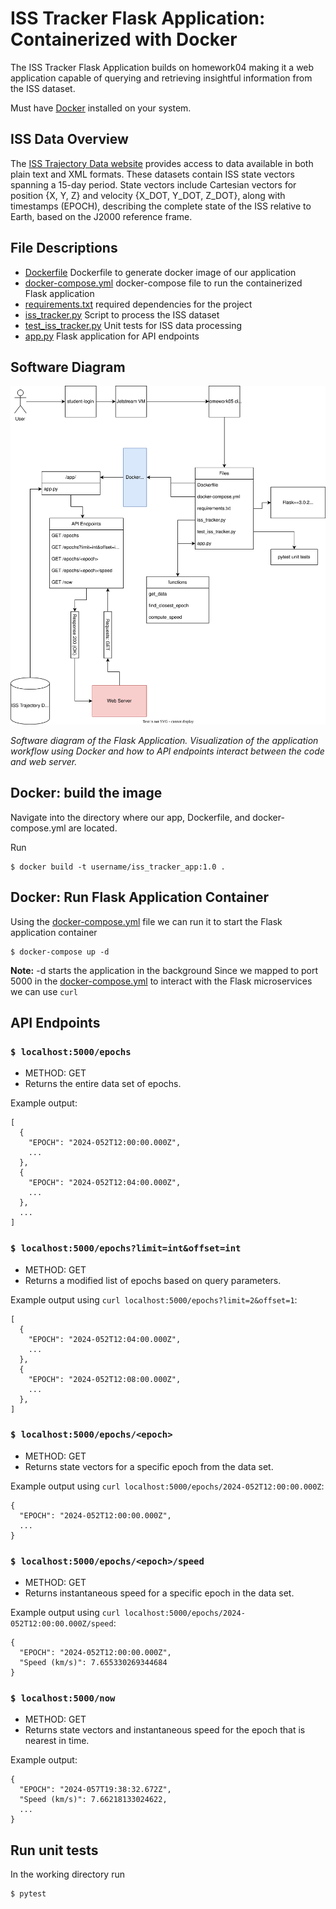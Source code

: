 # ISS Tracker Flask Application: Containerized with Docker
The ISS Tracker Flask Application builds on homework04 making it a web application capable of querying and retrieving insightful information from the ISS dataset.

Must have [Docker](https://docs.docker.com/get-docker/) installed on your system.

## ISS Data Overview
The [ISS Trajectory Data website](https://spotthestation.nasa.gov/trajectory_data.cfm) provides access to data available in both plain text and XML formats. These datasets contain ISS state vectors spanning a 15-day period. State vectors include Cartesian vectors for position {X, Y, Z} and velocity {X_DOT, Y_DOT, Z_DOT}, along with timestamps (EPOCH), describing the complete state of the ISS relative to Earth, based on the J2000 reference frame.

## File Descriptions
- [Dockerfile](Dockerfile) Dockerfile to generate docker image of our application
- [docker-compose.yml](docker-compose.yml) docker-compose file to run the containerized Flask application
- [requirements.txt](requirements.txt) required dependencies for the project
- [iss_tracker.py](iss_tracker.py) Script to process the ISS dataset
- [test_iss_tracker.py](test_iss_tracker.py) Unit tests for ISS data processing
- [app.py](app.py) Flask application for API endpoints

## Software Diagram
![image](hw5_software_diagram.svg)

*Software diagram of the Flask Application. Visualization of the application workflow using Docker and how to API endpoints interact between the code and web server.*

## Docker: build the image
Navigate into the directory where our app, Dockerfile, and docker-compose.yml are located.

Run 
~~~
$ docker build -t username/iss_tracker_app:1.0 .
~~~

## Docker: Run Flask Application Container
Using the [docker-compose.yml](docker-compose.yml) file we can run it to start the Flask application container
~~~
$ docker-compose up -d
~~~
**Note:** -d starts the application in the background
Since we mapped to port 5000 in the [docker-compose.yml](docker-compose.yml) to interact with the Flask microservices we can use `curl`
## API Endpoints

### `$ localhost:5000/epochs`
- METHOD: GET
- Returns the entire data set of epochs.

Example output:
~~~
[
  {
    "EPOCH": "2024-052T12:00:00.000Z",
    ...
  },
  {
    "EPOCH": "2024-052T12:04:00.000Z",
    ...
  },
  ...
]
~~~
### `$ localhost:5000/epochs?limit=int&offset=int`
- METHOD: GET
- Returns a modified list of epochs based on query parameters.

Example output using `curl localhost:5000/epochs?limit=2&offset=1`:
~~~
[
  {
    "EPOCH": "2024-052T12:04:00.000Z",
    ...
  },
  {
    "EPOCH": "2024-052T12:08:00.000Z",
    ...
  },
]
~~~
### `$ localhost:5000/epochs/<epoch>`
- METHOD: GET
- Returns state vectors for a specific epoch from the data set.

Example output using `curl localhost:5000/epochs/2024-052T12:00:00.000Z`:
~~~
{
  "EPOCH": "2024-052T12:00:00.000Z",
  ...
}
~~~
### `$ localhost:5000/epochs/<epoch>/speed`
- METHOD: GET
- Returns instantaneous speed for a specific epoch in the data set.

Example output using `curl localhost:5000/epochs/2024-052T12:00:00.000Z/speed`:
~~~
{
  "EPOCH": "2024-052T12:00:00.000Z",
  "Speed (km/s)": 7.655330269344684
}
~~~
### `$ localhost:5000/now`
- METHOD: GET
- Returns state vectors and instantaneous speed for the epoch that is nearest in time.

Example output:
~~~
{
  "EPOCH": "2024-057T19:38:32.672Z",
  "Speed (km/s)": 7.66218133024622,
  ...
}
~~~
## Run unit tests
In the working directory run
~~~
$ pytest
~~~
